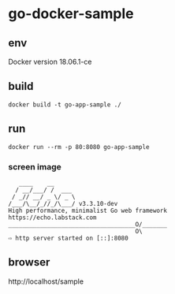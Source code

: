 # go-docker-sample

## env
Docker version 18.06.1-ce

## build
```
docker build -t go-app-sample ./
```

## run
```
docker run --rm -p 80:8080 go-app-sample
```

### screen image
```
   ____    __
  / __/___/ /  ___
 / _// __/ _ \/ _ \
/___/\__/_//_/\___/ v3.3.10-dev
High performance, minimalist Go web framework
https://echo.labstack.com
____________________________________O/_______
                                    O\
⇨ http server started on [::]:8080
```

## browser
http://localhost/sample
